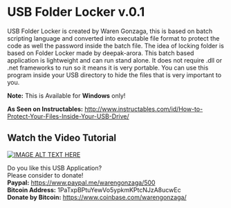 # USB Folder Locker v.0.1
USB Folder Locker is created by Waren Gonzaga, this is based on batch scripting language and converted into executable file format to protect the code as well the password inside the batch file. The idea of locking folder is based on Folder Locker made by deepak-arora. This batch based application is lightweight and can run stand alone. It does not require .dll or .net frameworks to run so it means it is very portable. You can use this program inside your USB directory to hide the files that is very important to you.

<b>Note:</b> This is Available for <b>Windows</b> only!

<b>As Seen on Instructables:</b> http://www.instructables.com/id/How-to-Protect-Your-Files-Inside-Your-USB-Drive/

## Watch the Video Tutorial
[![IMAGE ALT TEXT HERE](http://img.youtube.com/vi/jYG2GHOSuEM/0.jpg)](https://www.youtube.com/watch?v=jYG2GHOSuEM)

Do you like this USB Application?<br>
Please consider to donate! <br>
<b>Paypal:</b> https://www.paypal.me/warengonzaga/500 <br/>
<b>Bitcoin Address:</b> 1PaTxpBPtuYewVo5ypkmKPtcNJzA8ucwEc <br/>
<b>Donate by Bitcoin:</b> https://www.coinbase.com/warengonzaga/
